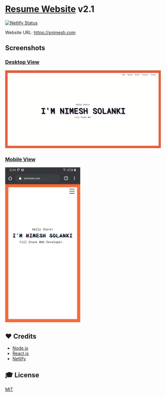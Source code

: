 # [Resume Website](https://snimesh.com) v2.1


[![Netlify Status](https://api.netlify.com/api/v1/badges/dd62b563-7273-4c2a-b6cf-c91e37c83b33/deploy-status)](https://app.netlify.com/sites/nish17/deploys)

Website URL: https://snimesh.com

## Screenshots

### [Desktop View](https://snimesh.com)
![Refresh](./src/assets/screenshots/snimesh.gif)

### [Mobile View](https://snimesh.com)
<img src="./src/assets/screenshots/screenshot1.jpeg" height="500px">

## ❤️ Credits

- [Node.js](https://nodejs.org/)
- [React.js](https://reactjs.org/)
- [Netlify](https://www.netlify.com/)


## 🎓 License

[MIT](LICENSE)